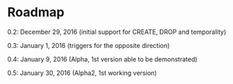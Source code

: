 # Roadmap

0.2:  December 29, 2016   (initial support for CREATE, DROP and temporality)

0.3:  January   1, 2016   (triggers for the opposite direction)

0.4:  January   9, 2016   (Alpha, 1st version able to be demonstrated)

0.5:  January  30, 2016   (Alpha2, 1st working version)

